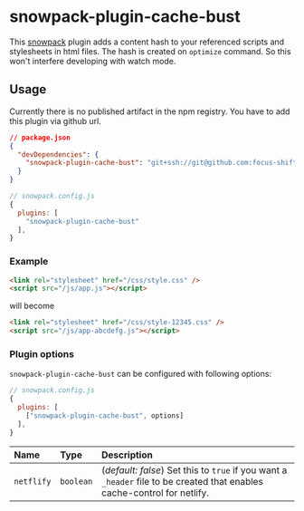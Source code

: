 # snowpack-plugin-cache-bust

This [snowpack](https://www.snowpack.dev) plugin adds a content hash to your referenced scripts and stylesheets in html files.
The hash is created on `optimize` command. So this won't interfere developing with watch mode.

## Usage

Currently there is no published artifact in the npm registry. You have to add this plugin via github url.

```json
// package.json
{
  "devDependencies": {
    "snowpack-plugin-cache-bust": "git+ssh://git@github.com:focus-shift/snowpack-plugin-cache-bust.git"
  }
}
```

```js
// snowpack.config.js
{
  plugins: [
    "snowpack-plugin-cache-bust"
  ],
}
```

### Example

```html
<link rel="stylesheet" href="/css/style.css" />
<script src="/js/app.js"></script>
```

will become

```html
<link rel="stylesheet" href="/css/style-12345.css" />
<script src="/js/app-abcdefg.js"></script>
```

### Plugin options

`snowpack-plugin-cache-bust` can be configured with following options:

```js
// snowpack.config.js
{
  plugins: [
    ["snowpack-plugin-cache-bust", options]
  ],
}
```

| Name       | Type      | Description                                                                                                              |
| :--------- | :-------- | :----------------------------------------------------------------------------------------------------------------------- |
| `netflify` | `boolean` | (_default: false_) Set this to `true` if you want a `_header` file to be created that enables cache-control for netlify. |
